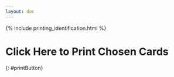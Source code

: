 ```yaml
---
layout: doc
---
```

{% include printing_identification.html %}

# Click Here to Print Chosen Cards
{: #printButton}

